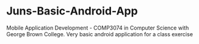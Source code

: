 # Juns-Basic-Android-App
Mobile Application Development - COMP3074 in Computer Science with George Brown College. Very basic android application for a class exercise
